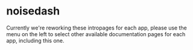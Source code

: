 # noisedash

Currently we're reworking these intropages for each app, please use the menu on the left to select other available documentation pages for each app, including this one.

